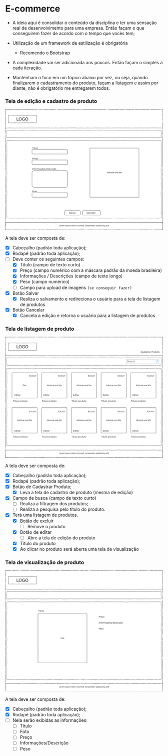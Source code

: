 # E-commerce

- A ideia aqui é consolidar o conteúdo da disciplina e ter uma sensação real de desenvolvimento para uma empresa. Então façam o que conseguirem fazer de acordo com o tempo que vocês tem;

- Utilização de um framework de estilização é obrigatória

	- Recomendo o Bootstrap

- A complexidade vai ser adicionada aos poucos. Então façam o simples a cada iteração.

- Mantenham o foco em um tópico abaixo por vez, ou seja, quando finalizarem o cadastramento do produto, façam a listagem e assim por diante, não é obrigatório me entregarem todos.

### Tela de edição e cadastro de produto

![](https://raw.githubusercontent.com/forca-letscode/ecommerce-react/assets/tela_de_edicao.png)

A tela deve ser composta de:

- [X] Cabeçalho (padrão toda aplicação);
- [X] Rodapé (padrão toda aplicação);
- [ ] Deve conter os seguintes campos:
	- [X] Título (campo de texto curto)
	- [X] Preço (campo numérico com a máscara padrão da moeda brasileira)
	- [X] Informações / Descrições (campo de texto longo)
	- [X] Peso (campo numérico)
	- [ ] Campo para upload de imagens `(se conseguir fazer)`
- [X] Botão Salvar
	- [X] Realiza o salvamento e redireciona o usuário para a tela de listagem de produtos
- [X] Botão Cancelar
	- [X] Cancela a edição e retorna o usuário para a listagem de produtos

### Tela de listagem de produto

![](https://raw.githubusercontent.com/forca-letscode/ecommerce-react/assets/lista_de_produtos.png)

A tela deve ser composta de:

 - [X] Cabeçalho (padrão toda aplicação);
 - [X] Rodapé (padrão toda aplicação);
 - [X] Botão de Cadastrar Produto;
	 - [X] Leva a tela de cadastro de produto (mesma de edição)
- [X] Campo de busca (campo de texto curto)
	- [ ] Realiza a filtragem dos produtos;
	- [ ] Realiza a pesquisa pelo título do produto.
- [X]  Terá uma listagem de produtos.
	- [X] Botão de excluir
		- [ ] Remove o produto
	- [X] Botão de editar
		- [ ] Abre a tela de edição do produto
	- [X] Título do produto
	- [X] Ao clicar no produto será aberta uma tela de visualização

### Tela de visualização de produto

![](https://raw.githubusercontent.com/forca-letscode/ecommerce-react/assets/detalhes_do_produto.png)

A tela deve ser composta de:

 - [X] Cabeçalho (padrão toda aplicação);
 - [X] Rodapé (padrão toda aplicação);
 - [ ] Nela serão exibidas as informações:
	 - [ ] Título
	 - [ ] Foto
	 - [ ] Preço
	 - [ ] Informações/Descrição
	 - [ ] Peso
